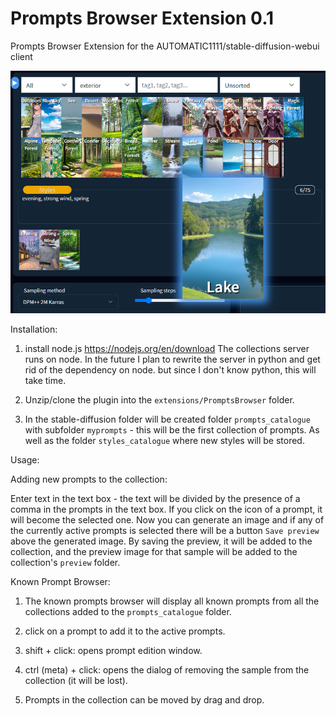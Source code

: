 # Prompts Browser Extension 0.1
Prompts Browser Extension for the AUTOMATIC1111/stable-diffusion-webui client

![](preview.png)

Installation:

1. install node.js <https://nodejs.org/en/download>
The collections server runs on node. In the future I plan to rewrite the server in python and get rid of the dependency on node. but since I don't know python, this will take time.

2. Unzip/clone the plugin into the `extensions/PromptsBrowser` folder.

3. In the stable-diffusion folder will be created folder `prompts_catalogue` with subfolder `myprompts` - this will be the first collection of prompts. As well as the folder `styles_catalogue` where new styles will be stored.

Usage:

Adding new prompts to the collection:

Enter text in the text box - the text will be divided by the presence of a comma in the prompts in the text box. If you click on the icon of a prompt, it will become the selected one. Now you can generate an image and if any of the currently active prompts is selected there will be a button `Save preview` above the generated image. By saving the preview, it will be added to the collection, and the preview image for that sample will be added to the collection's `preview` folder.

Known Prompt Browser:

1. The known prompts browser will display all known prompts from all the collections added to the `prompts_catalogue` folder.

2. click on a prompt to add it to the active prompts.

3. shift + click: opens prompt edition window.

4. ctrl (meta) + click: opens the dialog of removing the sample from the collection (it will be lost).

5. Prompts in the collection can be moved by drag and drop.
